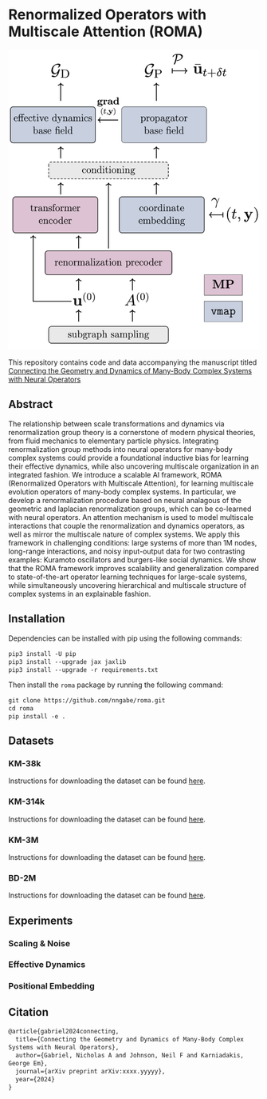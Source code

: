 # Renormalized Operators with Multiscale Attention (ROMA)

![master_figure-2|100](figures/ROMA_simple.png)

This repository contains code and data accompanying the manuscript titled [Connecting the Geometry and Dynamics of Many-Body Complex Systems with Neural Operators](https://arxiv.org/abs/xxxx.yyyyy)

## Abstract

The relationship between scale transformations and dynamics via renormalization group theory is a cornerstone of modern physical theories, from fluid mechanics to elementary particle physics. Integrating renormalization group methods into neural operators for many-body complex systems could provide a foundational inductive bias for learning their effective dynamics, while also uncovering multiscale organization in an integrated fashion.
We introduce a scalable AI framework, ROMA (Renormalized Operators with Multiscale Attention), for learning multiscale evolution operators of many-body complex systems. In particular, we develop a renormalization procedure based on neural analagous of the geometric and laplacian renormalization groups, which can be co-learned with neural operators. An attention mechanism is used to model multiscale interactions that couple the renormalization and dynamics operators, as well as mirror the multiscale nature of complex systems.  We apply this framework in challenging conditions: large systems of more than 1M nodes, long-range interactions, and noisy input-output data for two contrasting examples: Kuramoto oscillators and burgers-like social dynamics. We show that the ROMA framework improves scalability and generalization compared to state-of-the-art operator learning techniques for large-scale systems, while simultaneously uncovering hierarchical and multiscale structure of complex systems in an explainable fashion.


## Installation

Dependencies can be installed with pip using the following commands:

```
pip3 install -U pip
pip3 install --upgrade jax jaxlib
pip3 install --upgrade -r requirements.txt
```

Then install the `roma` package by running the following command:

```
git clone https://github.com/nngabe/roma.git
cd roma
pip install -e .
```


## Datasets

### KM-38k 

Instructions for downloading the dataset can be found [here](./examples/README.md).

### KM-314k 

Instructions for downloading the dataset can be found [here](./examples/README.md).

### KM-3M 

Instructions for downloading the dataset can be found [here](./examples/README.md).

### BD-2M

Instructions for downloading the dataset can be found [here](./examples/README.md).

## Experiments

### Scaling & Noise

### Effective Dynamics

### Positional Embedding


## Citation
    @article{gabriel2024connecting,
      title={Connecting the Geometry and Dynamics of Many-Body Complex Systems with Neural Operators},
      author={Gabriel, Nicholas A and Johnson, Neil F and Karniadakis, George Em},
      journal={arXiv preprint arXiv:xxxx.yyyyy},
      year={2024}
    }
